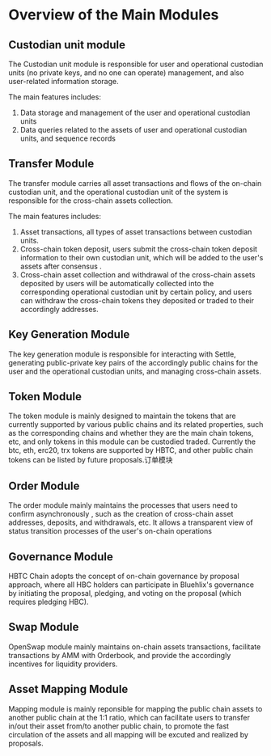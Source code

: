 # Overview of the Main Modules

## Custodian unit module
The Custodian unit module is responsible for user and operational custodian units (no private keys, and no one can operate) management, and also user-related information storage. 

The main features includes:

1. Data storage and management of the user and operational custodian units
2. Data queries related to the assets of user and operational custodian units, and sequence records

## Transfer Module

The transfer module carries all asset transactions and flows of the on-chain custodian unit, and the operational custodian unit of the system is responsible for the cross-chain assets collection.

The main features includes:

1. Asset transactions, all types of asset transactions between custodian units.
2. Cross-chain token deposit, users submit the cross-chain token deposit information to their own custodian unit, which will be added to the user's assets after consensus .
3. Cross-chain asset collection and withdrawal of the cross-chain assets deposited by users will be automatically collected into the corresponding operational custodian unit by certain policy, and users can withdraw the cross-chain tokens they deposited or traded to their accordingly addresses.

## Key Generation Module

The key generation module is responsible for interacting with Settle, generating public-private key pairs of the accordingly public chains for the user and the operational custodian units, and managing cross-chain assets.

## Token Module

The token module is mainly designed to maintain the tokens that are currently supported by various public chains and its related properties, such as the corresponding chains and whether they are the main chain tokens, etc, and only tokens in this module can be custodied traded. Currently the btc, eth, erc20, trx tokens are supported by HBTC, and other public chain tokens can be listed by future proposals.订单模块

## Order Module

The order module mainly maintains the processes that users need to confirm asynchronously , such as the creation of cross-chain asset addresses, deposits, and withdrawals, etc. It allows a transparent view of status transition processes of the user's on-chain operations

## Governance Module

HBTC Chain adopts the concept of on-chain governance by proposal approach, where all HBC holders can participate in Bluehlix's governance by initiating the proposal, pledging, and voting on the proposal (which requires pledging HBC).

## Swap Module

OpenSwap module mainly maintains on-chain assets transactions, facilitate transactions by AMM with Orderbook, and provide the accordingly incentives for liquidity providers. 

## Asset Mapping Module

Mapping module is mainly reponsible for mapping the public chain assets to another public chain at the 1:1 ratio, which can  facilitate users to transfer in/out their asset from/to another public chain, to promote the fast circulation of the assets and all mapping will be excuted and realized by proposals. 